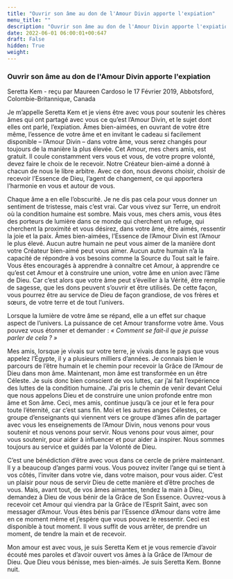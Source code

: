 ```yaml
---
title: "Ouvrir son âme au don de l'Amour Divin apporte l'expiation"
menu_title: ""
description: "Ouvrir son âme au don de l'Amour Divin apporte l'expiation"
date: 2022-06-01 06:00:01+00:647
draft: False
hidden: True
weight:
---
```

### Ouvrir son âme au don de l'Amour Divin apporte l'expiation

Seretta Kem - reçu par Maureen Cardoso le 17 Février 2019, Abbotsford, Colombie-Britannique, Canada

Je m’appelle Seretta Kem et je viens être avec vous pour soutenir les chères âmes qui ont partagé avec vous ce qu’est l’Amour Divin, et le sujet dont elles ont parlé, l’expiation. Âmes bien-aimées, en ouvrant de votre être même, l’essence de votre âme et en invitant le cadeau si facilement disponible – l’Amour Divin – dans votre âme, vous serez changés pour toujours de la manière la plus élevée. Cet Amour, mes chers amis, est gratuit. Il coule constamment vers vous et vous, de votre propre volonté, devez faire le choix de le recevoir. Notre Créateur bien-aimé a donné à chacun de nous le libre arbitre. Avec ce don, nous devons choisir, choisir de recevoir l’Essence de Dieu, l’agent de changement, ce qui apportera l’harmonie en vous et autour de vous.

Chaque âme a en elle l’obscurité. Je ne dis pas cela pour vous donner un sentiment de tristesse, mais c’est vrai. Car vous vivez sur Terre, un endroit où la condition humaine est sombre. Mais vous, mes chers amis, vous êtes des porteurs de lumière dans ce monde qui cherchent un refuge, qui cherchent la proximité et vous désirez, dans votre âme, être aimés, ressentir la joie et la paix. Âmes bien-aimées, l’Essence de l’Amour Divin est l’Amour le plus élevé. Aucun autre humain ne peut vous aimer de la manière dont votre Créateur bien-aimé peut vous aimer. Aucun autre humain n’a la capacité de répondre à vos besoins comme la Source du Tout sait le faire. Vous êtes encouragés à apprendre à connaître cet Amour, à apprendre ce qu’est cet Amour et à construire une union, votre âme en union avec l’âme de Dieu. Car c’est alors que votre âme peut s’éveiller à la Vérité, être remplie de sagesse, que les dons peuvent s’ouvrir et être utilisés. De cette façon, vous pourrez être au service de Dieu de façon grandiose, de vos frères et sœurs, de votre terre et de tout l’univers.

Lorsque la lumière de votre âme se répand, elle a un effet sur chaque aspect de l’univers. La puissance de cet Amour transforme votre âme. Vous pouvez vous étonner et demander : *« Comment se fait-il que je puisse parler de cela ? »*

Mes amis, lorsque je vivais sur votre terre, je vivais dans le pays que vous appelez l’Égypte, il y a plusieurs milliers d’années. Je connais bien le parcours de l’être humain et le chemin pour recevoir la Grâce de l’Amour de Dieu dans mon âme. Maintenant, mon âme est transformée en un être Céleste. Je suis donc bien conscient de vos luttes, car j’ai fait l’expérience des luttes de la condition humaine. J’ai pris le chemin de venir devant Celui que nous appelons Dieu et de construire une union profonde entre mon âme et Son âme. Ceci, mes amis, continue jusqu’à ce jour et le fera pour toute l’éternité, car c’est sans fin. Moi et les autres anges Célestes, ce groupe d’enseignants qui viennent vers ce groupe d’âmes afin de partager avec vous les enseignements de l’Amour Divin, nous venons pour vous soutenir et nous venons pour servir. Nous venons pour vous aimer, pour vous soutenir, pour aider à influencer et pour aider à inspirer. Nous sommes toujours au service et guidés par la Volonté de Dieu.

C’est une bénédiction d’être avec vous dans ce cercle de prière maintenant. Il y a beaucoup d’anges parmi vous. Vous pouvez inviter l’ange qui se tient à vos côtés, l’inviter dans votre vie, dans votre maison, pour vous aider. C’est un plaisir pour nous de servir Dieu de cette manière et d’être proches de vous. Mais, avant tout, de vos âmes aimantes, tendez la main à Dieu, demandez à Dieu de vous bénir de la Grâce de Son Essence. Ouvrez-vous à recevoir cet Amour qui viendra par la Grâce de l’Esprit Saint, avec son messager d’Amour. Vous êtes bénis par l’Essence d’Amour dans votre âme en ce moment même et j’espère que vous pouvez le ressentir. Ceci est disponible à tout moment. Il vous suffit de vous arrêter, de prendre un moment, de tendre la main et de recevoir.

Mon amour est avec vous, je suis Seretta Kem et je vous remercie d’avoir écouté mes paroles et d’avoir ouvert vos âmes à la Grâce de l’Amour de Dieu. Que Dieu vous bénisse, mes bien-aimés. Je suis Seretta Kem. Bonne nuit.



